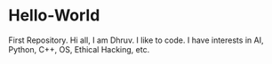 # Hello-World
First Repository.
Hi all, I am Dhruv.
I like to code.
I have interests in AI, Python, C++, OS, Ethical Hacking, etc.
